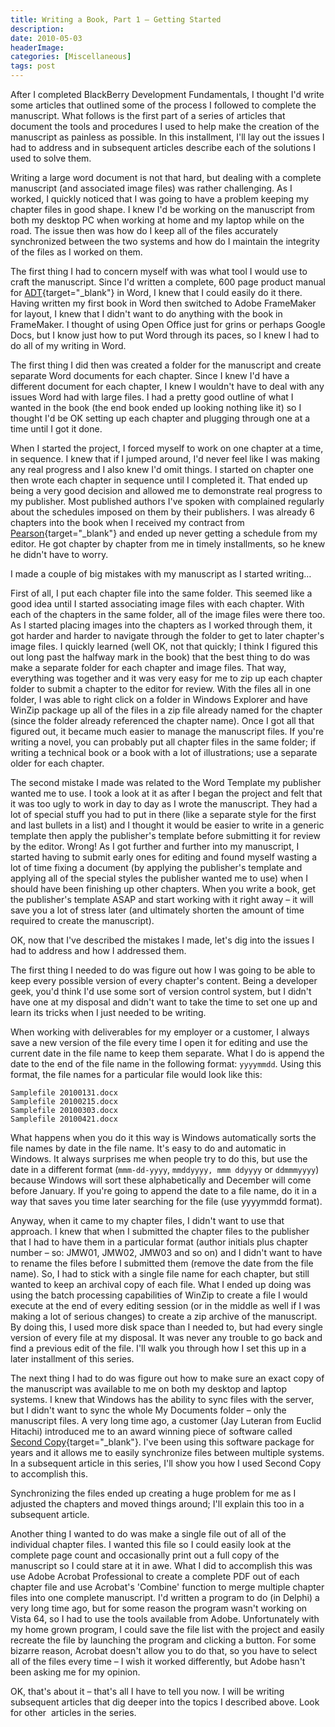 ```yaml
---
title: Writing a Book, Part 1 – Getting Started
description: 
date: 2010-05-03
headerImage: 
categories: [Miscellaneous]
tags: post
---
```


After I completed BlackBerry Development Fundamentals, I thought I'd write some articles that outlined some of the process I followed to complete the manuscript. What follows is the first part of a series of articles that document the tools and procedures I used to help make the creation of the manuscript as painless as possible. In this installment, I'll lay out the issues I had to address and in subsequent articles describe each of the solutions I used to solve them.

Writing a large word document is not that hard, but dealing with a complete manuscript (and associated image files) was rather challenging. As I worked, I quickly noticed that I was going to have a problem keeping my chapter files in good shape. I knew I'd be working on the manuscript from both my desktop PC when working at home and my laptop while on the road. The issue then was how do I keep all of the files accurately synchronized between the two systems and how do I maintain the integrity of the files as I worked on them.

The first thing I had to concern myself with was what tool I would use to craft the manuscript. Since I'd written a complete, 600 page product manual for [ADT](adt.wolcottgroup.com){target="_blank"} in Word, I knew that I could easily do it there. Having written my first book in Word then switched to Adobe FrameMaker for layout, I knew that I didn't want to do anything with the book in FrameMaker. I thought of using Open Office just for grins or perhaps Google Docs, but I know just how to put Word through its paces, so I knew I had to do all of my writing in Word.

The first thing I did then was created a folder for the manuscript and create separate Word documents for each chapter. Since I knew I'd have a different document for each chapter, I knew I wouldn't have to deal with any issues Word had with large files. I had a pretty good outline of what I wanted in the book (the end book ended up looking nothing like it) so I thought I'd be OK setting up each chapter and plugging through one at a time until I got it done.

When I started the project, I forced myself to work on one chapter at a time, in sequence. I knew that if I jumped around, I'd never feel like I was making any real progress and I also knew I'd omit things. I started on chapter one then wrote each chapter in sequence until I completed it. That ended up being a very good decision and allowed me to demonstrate real progress to my publisher. Most published authors I've spoken with complained regularly about the schedules imposed on them by their publishers. I was already 6 chapters into the book when I received my contract from [Pearson](https://www.pearson.com/){target="_blank"} and ended up never getting a schedule from my editor. He got chapter by chapter from me in timely installments, so he knew he didn't have to worry.

I made a couple of big mistakes with my manuscript as I started writing…

First of all, I put each chapter file into the same folder. This seemed like a good idea until I started associating image files with each chapter. With each of the chapters in the same folder, all of the image files were there too. As I started placing images into the chapters as I worked through them, it got harder and harder to navigate through the folder to get to later chapter's image files. I quickly learned (well OK, not that quickly; I think I figured this out long past the halfway mark in the book) that the best thing to do was make a separate folder for each chapter and image files. That way, everything was together and it was very easy for me to zip up each chapter folder to submit a chapter to the editor for review. With the files all in one folder, I was able to right click on a folder in Windows Explorer and have WinZip package up all of the files in a zip file already named for the chapter (since the folder already referenced the chapter name). Once I got all that figured out, it became much easier to manage the manuscript files. If you're writing a novel, you can probably put all chapter files in the same folder; if writing a technical book or a book with a lot of illustrations; use a separate older for each chapter.

The second mistake I made was related to the Word Template my publisher wanted me to use. I took a look at it as after I began the project and felt that it was too ugly to work in day to day as I wrote the manuscript. They had a lot of special stuff you had to put in there (like a separate style for the first and last bullets in a list) and I thought it would be easier to write in a generic template then apply the publisher's template before submitting it for review by the editor. Wrong! As I got further and further into my manuscript, I started having to submit early ones for editing and found myself wasting a lot of time fixing a document (by applying the publisher's template and applying all of the special styles the publisher wanted me to use) when I should have been finishing up other chapters. When you write a book, get the publisher's template ASAP and start working with it right away – it will save you a lot of stress later (and ultimately shorten the amount of time required to create the manuscript).

OK, now that I've described the mistakes I made, let's dig into the issues I had to address and how I addressed them.

The first thing I needed to do was figure out how I was going to be able to keep every possible version of every chapter's content. Being a developer geek, you'd think I'd use some sort of version control system, but I didn't have one at my disposal and didn't want to take the time to set one up and learn its tricks when I just needed to be writing.

When working with deliverables for my employer or a customer, I always save a new version of the file every time I open it for editing and use the current date in the file name to keep them separate. What I do is append the date to the end of the file name in the following format: `yyyymmdd`. Using this format, the file names for a particular file would look like this:

```text
Samplefile 20100131.docx  
Samplefile 20100215.docx  
Samplefile 20100303.docx  
Samplefile 20100421.docx  
```

What happens when you do it this way is Windows automatically sorts the file names by date in the file name. It's easy to do and automatic in Windows. It always surprises me when people try to do this, but use the date in a different format (`mmm-dd-yyyy`, `mmddyyyy, mmm ddyyyy` or `ddmmmyyyy`) because Windows will sort these alphabetically and December will come before January. If you're going to append the date to a file name, do it in a way that saves you time later searching for the file (use yyyymmdd format).

Anyway, when it came to my chapter files, I didn't want to use that approach. I knew that when I submitted the chapter files to the publisher that I had to have them in a particular format (author initials plus chapter number – so: JMW01, JMW02, JMW03 and so on) and I didn't want to have to rename the files before I submitted them (remove the date from the file name). So, I had to stick with a single file name for each chapter, but still wanted to keep an archival copy of each file. What I ended up doing was using the batch processing capabilities of WinZip to create a file I would execute at the end of every editing session (or in the middle as well if I was making a lot of serious changes) to create a zip archive of the manuscript. By doing this, I used more disk space than I needed to, but had every single version of every file at my disposal. It was never any trouble to go back and find a previous edit of the file. I'll walk you through how I set this up in a later installment of this series.

The next thing I had to do was figure out how to make sure an exact copy of the manuscript was available to me on both my desktop and laptop systems. I knew that Windows has the ability to sync files with the server, but I didn't want to sync the whole My Documents folder – only the manuscript files. A very long time ago, a customer (Jay Luteran from Euclid Hitachi) introduced me to an award winning piece of software called [Second Copy](https://www.centered.com/){target="_blank"}. I've been using this software package for years and it allows me to easily synchronize files between multiple systems. In a subsequent article in this series, I'll show you how I used Second Copy to accomplish this.

Synchronizing the files ended up creating a huge problem for me as I adjusted the chapters and moved things around; I'll explain this too in a subsequent article.

Another thing I wanted to do was make a single file out of all of the individual chapter files. I wanted this file so I could easily look at the complete page count and occasionally print out a full copy of the manuscript so I could stare at it in awe. What I did to accomplish this was use Adobe Acrobat Professional to create a complete PDF out of each chapter file and use Acrobat's 'Combine' function to merge multiple chapter files into one complete manuscript. I'd written a program to do (in Delphi) a very long time ago, but for some reason the program wasn't working on Vista 64, so I had to use the tools available from Adobe. Unfortunately with my home grown program, I could save the file list with the project and easily recreate the file by launching the program and clicking a button. For some bizarre reason, Acrobat doesn't allow you to do that, so you have to select all of the files every time – I wish it worked differently, but Adobe hasn't been asking me for my opinion.

OK, that's about it – that's all I have to tell you now. I will be writing subsequent articles that dig deeper into the topics I described above. Look for other  articles in the series.